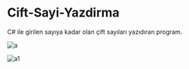 # Cift-Sayi-Yazdirma
C# ile girilen sayıya kadar olan çift sayıları yazıdıran program.

![a](https://github.com/ROOTMEA/Cift-Sayi-Yazdirma/assets/82315578/956f7d09-68c1-438e-bbc2-cfccd984f009)

![a1](https://github.com/ROOTMEA/Cift-Sayi-Yazdirma/assets/82315578/85ad6fe5-e6d0-43e3-8543-0747d7c8147d)
